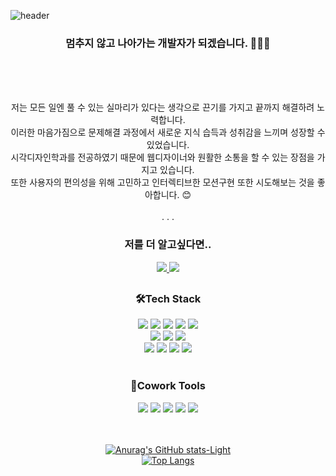 
![header](https://capsule-render.vercel.app/api?type=waving&color=auto&height=300&section=header&text=Hi👋🏻%20I'm%20YOONJI&fontSize=50&fontColor=auto&animation=fadeIn)

<div align="center">
  
### 멈추지 않고 나아가는 개발자가 되겠습니다. 👩🏻‍💻
  <br/> <br/> 
  
   <br/> 
 저는 모든 일엔 풀 수 있는 실마리가 있다는 생각으로 끈기를 가지고 끝까지 해결하려 노력합니다. 
 <br/> 
  이러한 마음가짐으로 문제해결 과정에서 새로운 지식 습득과 성취감을 느끼며 성장할 수 있었습니다.  
 <br/> 
  시각디자인학과를 전공하였기 때문에 웹디자이너와 원활한 소통을 할 수 있는 장점을 가지고 있습니다. 
   <br/> 
  또한 사용자의 편의성을 위해 고민하고 인터렉티브한 모션구현 또한 시도해보는 것을 좋아합니다. 😊
 <br/> <br/> 
  . . .
   
### 저를 더 알고싶다면..
<!--   <a href="https://seemly-pamphlet-e16.notion.site/2023-FE-Resume-c3e508c6799447f59a244b2e13acecb3">
    <img src="https://img.shields.io/badge/2023Resume-000000?style=for-the-badge&logo=Notion&logoColor=white">
  </a>  -->
  <a href="https://jaylee-log.tistory.com/">
    <img src="https://img.shields.io/badge/Tistory-000000?style=for-the-badge&logo=Tistory&logoColor=white">
  </a> 
  <a href="mailto:"yoonzet703@gmail.com">
    <img src="https://img.shields.io/badge/Gmail-EA4335?style=for-the-badge&logo=Gmail&logoColor=white">
  </a> 

## 
### 🛠️Tech Stack
  <img src="https://img.shields.io/badge/html5-E34F26?style=for-the-badge&logo=html5&logoColor=white"> 
  <img src="https://img.shields.io/badge/css-1572B6?style=for-the-badge&logo=css3&logoColor=white"> 
  <img src="https://img.shields.io/badge/javascript-F7DF1E?style=for-the-badge&logo=javascript&logoColor=black">
  <img src="https://img.shields.io/badge/react-61DAFB?style=for-the-badge&logo=react&logoColor=black"> 
  <img src="https://img.shields.io/badge/Redux-764ABC?style=for-the-badge&logo=Redux&logoColor=white"> 
 <br/> 
  <img src="https://img.shields.io/badge/TypeScript-3178C6?style=for-the-badge&logo=TypeScript&logoColor=white">   
  <img src="https://img.shields.io/badge/fontawesome-339AF0?style=for-the-badge&logo=fontawesome&logoColor=white"> 
  <img src="https://img.shields.io/badge/styledcomponents-DB7093?style=for-the-badge&logo=styled-components&logoColor=white"> 

 <br/>  
  <img src="https://img.shields.io/badge/mongoDB-47A248?style=for-the-badge&logo=MongoDB&logoColor=white"> 
  <img src="https://img.shields.io/badge/node.js-339933?style=for-the-badge&logo=Node.js&logoColor=white"> 
  <img src="https://img.shields.io/badge/express-000000?style=for-the-badge&logo=express&logoColor=white"> 
  <img src="https://img.shields.io/badge/Realm-39477F?style=for-the-badge&logo=Realm&logoColor=white"> 
 <br/> 
 <br/> 
  
### 👫Cowork Tools
  <img src="https://img.shields.io/badge/Confluence-172B4D?style=for-the-badge&logo=Confluence&logoColor=white"> 
  <img src="https://img.shields.io/badge/Jira-0052CC?style=for-the-badge&logo=Jira&logoColor=white"> 
  <img src="https://img.shields.io/badge/Slack-4A154B?style=for-the-badge&logo=Slack&logoColor=white"> 
  <img src="https://img.shields.io/badge/Notion-000000?style=for-the-badge&logo=Notion&logoColor=white"> 
  <img src="https://img.shields.io/badge/Figma-F24E1E?style=for-the-badge&logo=Figma&logoColor=white">

 <br/> 
 <br/> 
 <br/> 
  
  [![Anurag's GitHub stats-Light](https://github-readme-stats.vercel.app/api?username=yoonzet&show_icons=true&theme=default#gh-light-mode-only)](https://github.com/anuraghazra/github-readme-stats#gh-light-mode-only)  
[![Top Langs](https://github-readme-stats.vercel.app/api/top-langs/?username=yoonzet&layout=compact)](https://github.com/anuraghazra/github-readme-stats)
 
  
</div>  



<!--
**yoonzet/yoonzet** is a ✨ _special_ ✨ repository because its `README.md` (this file) appears on your GitHub profile.

Here are some ideas to get you started:

- 🔭 I’m currently working on ...
- 🌱 I’m currently learning ...
- 👯 I’m looking to collaborate on ...
- 🤔 I’m looking for help with ...
- 💬 Ask me about ...
- 📫 How to reach me: ...
- 😄 Pronouns: ...
- ⚡ Fun fact: ...
-->
